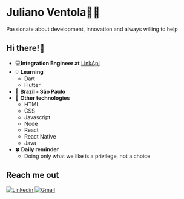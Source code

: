 # Juliano Ventola👨‍💻

Passionate about development, innovation and always willing to help

## Hi there!👋
- 💻**Integration Engineer at**  [LinkApi](https://www.linkapi.solutions/)
- 💡 **Learning** 
	- Dart
	- Flutter
- 📍 **Brazil - São Paulo**
-  🧠 **Other technologies**
	-  HTML
	-  CSS
	- Javascript
	- Node
	- React
	- React Native
	- Java
- 🍀 **Daily reminder** 
	- Doing only what we like is a privilege, not a choice
## Reach me out 
[![Linkedin](https://img.shields.io/badge/Linkedin-blue?labelColor=blue&style=for-the-badge&logo=linkedin&logoColor=white)](https://www.linkedin.com/in/juliano-ventola-04924a50/)[
![Gmail](https://img.shields.io/badge/Gmail-red?labelColor=white&style=for-the-badge&logo=gmail)](mailto:ventolajuliano@gmail.com)
